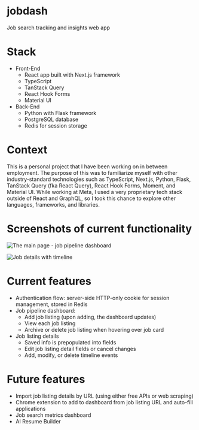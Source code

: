 # jobdash
Job search tracking and insights web app

# Stack
- Front-End
  - React app built with Next.js framework
  - TypeScript
  - TanStack Query
  - React Hook Forms
  - Material UI
- Back-End
  - Python with Flask framework
  - PostgreSQL database
  - Redis for session storage

# Context
This is a personal project that I have been working on in between employment. The purpose of this was to familiarize myself with other industry-standard technologies such as TypeScript, Next.js, Python, Flask, TanStack Query (fka React Query), React Hook Forms, Moment, and Material UI. While working at Meta, I used a very proprietary tech stack outside of React and GraphQL, so I took this chance to explore other languages, frameworks, and libraries. 

# Screenshots of current functionality
![The main page - job pipeline dashboard](https://github.com/nicole-nguyen1/jobdash/assets/26987953/d591ef26-a32b-4515-a39f-d44515bc80d5)

![Job details with timeline](https://github.com/nicole-nguyen1/jobdash/assets/26987953/a76c3a74-cd3d-428e-bf5b-7ec6ef6578c3)

# Current features
- Authentication flow: server-side HTTP-only cookie for session management, stored in Redis
- Job pipeline dashboard:
  - Add job listing (upon adding, the dashboard updates)
  - View each job listing
  - Archive or delete job listing when hovering over job card
- Job listing details
  - Saved info is prepopulated into fields
  - Edit job listing detail fields or cancel changes
  - Add, modify, or delete timeline events
 
# Future features
- Import job listing details by URL (using either free APIs or web scraping)
- Chrome extension to add to dashboard from job listing URL and auto-fill applications
- Job search metrics dashboard
- AI Resume Builder


